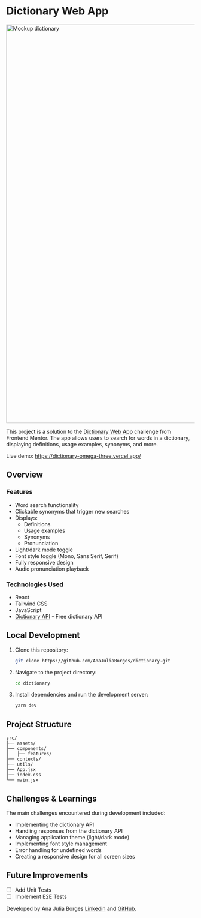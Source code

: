 # Dictionary Web App

<img width="1890" height="1063" alt="Mockup dictionary" src="https://github.com/user-attachments/assets/7c642f66-e9c5-40ee-a792-ea7d885c4227" />

This project is a solution to the [Dictionary Web App](https://www.frontendmentor.io/challenges/dictionary-web-app-h5wwnyuKFL) challenge from Frontend Mentor. The app allows users to search for words in a dictionary, displaying definitions, usage examples, synonyms, and more.

Live demo: https://dictionary-omega-three.vercel.app/

## Overview

### Features

- Word search functionality
- Clickable synonyms that trigger new searches
- Displays:
  - Definitions
  - Usage examples
  - Synonyms
  - Pronunciation
- Light/dark mode toggle
- Font style toggle (Mono, Sans Serif, Serif)
- Fully responsive design
- Audio pronunciation playback

### Technologies Used

- React
- Tailwind CSS
- JavaScript
- [Dictionary API](https://dictionaryapi.dev/) - Free dictionary API

## Local Development

1. Clone this repository:
   ```bash
   git clone https://github.com/AnaJuliaBorges/dictionary.git
   ```

2. Navigate to the project directory:
   ```bash
   cd dictionary
   ```

3. Install dependencies and run the development server:
   ```bash
   yarn dev
   ```

## Project Structure

```
src/
├── assets/
├── components/
│   ├── features/
├── contexts/
├── utils/
├── App.jsx
├── index.css
└── main.jsx
```

## Challenges & Learnings

The main challenges encountered during development included:

- Implementing the dictionary API
- Handling responses from the dictionary API
- Managing application theme (light/dark mode)
- Implementing font style management
- Error handling for undefined words
- Creating a responsive design for all screen sizes

## Future Improvements

- [ ] Add Unit Tests
- [ ] Implement E2E Tests

Developed by Ana Julia Borges [Linkedin](https://www.linkedin.com/in/anajuliaborges/) and [GitHub](https://github.com/AnaJuliaBorges).
